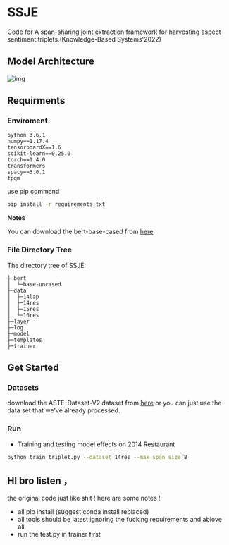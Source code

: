 # SSJE

Code for A span-sharing joint extraction framework for harvesting aspect sentiment triplets.(Knowledge-Based Systems'2022)

## Model Architecture

![img](https://gitee.com/YDLinGit/blog-img/raw/master/1-s2.0-S0950705122001381-gr2_lrg.jpg)



## Requirments

### Enviroment

```
python 3.6.1
numpy==1.17.4
tensorboardX==1.6
scikit-learn==0.25.0
torch==1.4.0
transformers
spacy==3.0.1
tpqm
```

use pip command


```bash
pip install -r requirements.txt
```

**Notes**

You can download the bert-base-cased from [here](https://huggingface.co/bert-base-cased)



### File Directory Tree

The directory tree of SSJE:

```
├─bert
│  └─base-uncased
├─data
│  ├─14lap
│  ├─14res
│  ├─15res
│  └─16res
├─layer
├─log
├─model
├─templates
├─trainer
```



## Get Started

### Datasets

download the  ASTE-Dataset-V2 dataset from  [here]( https://github.com/xuuuluuu/SemEval-Triplet-data/tree/master/ASTE-Data-V2-EMNLP2020)  or you can just use the data set that we've already processed.

### Run  

- Training and testing model effects on 2014 Restaurant

```bash
python train_triplet.py --dataset 14res --max_span_size 8
```


## HI bro listen ，
the original code just like shit !
here are some notes !

- all pip install (suggest conda install replaced)
- all tools should be latest ignoring the fucking requirements and ablove all
- run the test.py in trainer first